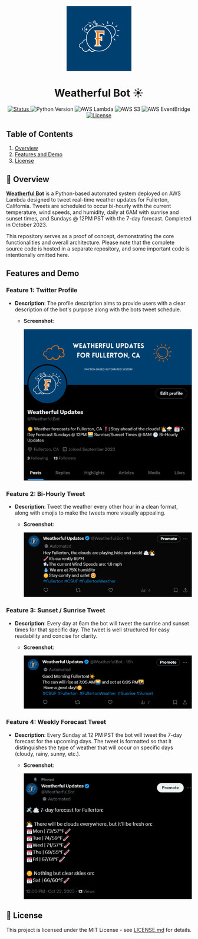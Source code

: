 <div align="center">
    <img width=35% src="./data/media/Profile Picture.png">
    <h1>Weatherful Bot ☀️</h1>
    <a href="https://twitter.com/WeatherfulBot">
        <img alt="Status" src="https://img.shields.io/badge/Status-Live-brightgreen">
    </a>
    <img alt="Python Version" src="https://img.shields.io/badge/Python-v3.10%2B-blue">
    <img alt="AWS Lambda" src="https://img.shields.io/badge/AWS-Lambda-f4800b">
    <img alt="AWS S3" src="https://img.shields.io/badge/AWS-S3-43985a">
    <img alt="AWS EventBridge" src="https://img.shields.io/badge/AWS-EventBridge-ff00e7">
    <a href="https://opensource.org/licenses/MIT">
        <img alt="License" src="https://img.shields.io/badge/License-MIT-blue.svg">
    </a>
</div>

## Table of Contents

1. [Overview](#-overview)
2. [Features and Demo](#features-and-demo)
3. [License](#-license)

## 🌟 Overview

**[Weatherful Bot](https://twitter.com/WeatherfulBot)** is a Python-based automated system deployed on AWS Lambda designed to tweet real-time weather updates for Fullerton, California. Tweets are scheduled to occur bi-hourly with the current temperature, wind speeds, and humidity, daily at 6AM with sunrise and sunset times, and Sundays @ 12PM PST with the 7-day forecast. Completed in October 2023.

This repository serves as a proof of concept, demonstrating the core functionalities and overall architecture. Please note that the complete source code is hosted in a separate repository, and some important code is intentionally omitted here.

## **Features and Demo**

### Feature 1: Twitter Profile

- **Description**: The profile description aims to provide users with a clear description of the bot's purpose along with the bots tweet schedule.

  - **Screenshot**:

    ![Feature 1 Screenshot](./data/media/Profile%20Demo.png)

### Feature 2: Bi-Hourly Tweet

- **Description**: Tweet the weather every other hour in a clean format, along with emojis to make the tweets more visually appealing.

  - **Screenshot**:

    ![Feature 2 Screenshot](./data/media/Bi-Hourly-Tweet%20Demo.png)

### Feature 3: Sunset / Sunrise Tweet

- **Description**: Every day at 6am the bot will tweet the sunrise and sunset times for that specific day. The tweet is well structured for easy readability and concise for clarity.

  - **Screenshot**:

    ![Feature 3 Screenshot](./data/media/Sunrise%20Sunset%20Demo.png)

### Feature 4: Weekly Forecast Tweet

- **Description**: Every Sunday at 12 PM PST the bot will tweet the 7-day forecast for the upcoming days. The tweet is formatted so that it distinguishes the type of weather that will occur on specific days (cloudy, rainy, sunny, etc.).

  - **Screenshot**:

    ![Feature 4 Screenshot](./data/media/Weekly%20Forecast%20Demo.png)

## 📄 License

This project is licensed under the MIT License - see [LICENSE.md](LICENSE.md) for details.
